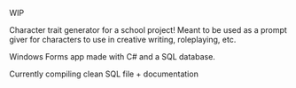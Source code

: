 WIP

Character trait generator for a school project!
Meant to be used as a prompt giver for characters to use in creative writing, roleplaying, etc.

Windows Forms app made with C# and a SQL database.

Currently compiling clean SQL file + documentation
